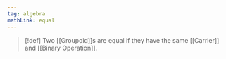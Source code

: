 ```yaml
---
tag: algebra
mathLink: equal
---
```

>[!def]
>Two [[Groupoid]]s are equal if they have the same [[Carrier]] and [[Binary Operation]].

